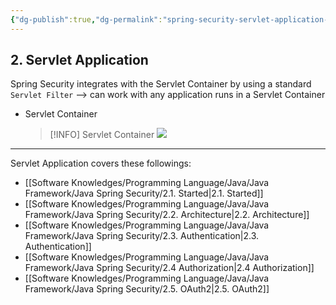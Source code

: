 ```yaml
---
{"dg-publish":true,"dg-permalink":"spring-security-servlet-application-oview","permalink":"/spring-security-servlet-application-oview/","noteIcon":"1"}
---
```



## 2. Servlet Application
Spring Security integrates with the Servlet Container by using a standard `Servlet Filter` --> can work with any application runs in a Servlet Container
- Servlet Container
  > [!INFO] Servlet Container
   > [![](https://i.imgur.com/RBkQLnG.png)](https://www.baeldung.com/java-servlets-containers-intro)
---
Servlet Application covers these followings: 
- [[Software Knowledges/Programming Language/Java/Java Framework/Java Spring Security/2.1. Started\|2.1. Started]]
- [[Software Knowledges/Programming Language/Java/Java Framework/Java Spring Security/2.2. Architecture\|2.2. Architecture]]
- [[Software Knowledges/Programming Language/Java/Java Framework/Java Spring Security/2.3. Authentication\|2.3. Authentication]]
- [[Software Knowledges/Programming Language/Java/Java Framework/Java Spring Security/2.4 Authorization\|2.4 Authorization]]
- [[Software Knowledges/Programming Language/Java/Java Framework/Java Spring Security/2.5. OAuth2\|2.5. OAuth2]]

